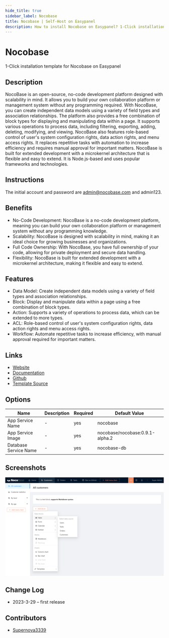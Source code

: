 ```yaml
---
hide_title: true
sidebar_label: Nocobase
title: Nocobase | Self-Host on Easypanel
description: How to install Nocobase on Easypanel? 1-Click installation template for Nocobase on Easypanel
---
```


<!-- generated -->

# Nocobase

1-Click installation template for Nocobase on Easypanel

## Description

NocoBase is an open-source, no-code development platform designed with scalability in mind. It allows you to build your own collaboration platform or management system without any programming required. With NocoBase, you can create independent data models using a variety of field types and association relationships. The platform also provides a free combination of block types for displaying and manipulating data within a page. It supports various operations to process data, including filtering, exporting, adding, deleting, modifying, and viewing. NocoBase also features role-based control of user&#39;s system configuration rights, data action rights, and menu access rights. It replaces repetitive tasks with automation to increase efficiency and requires manual approval for important matters. NocoBase is built for extended development with a microkernel architecture that is flexible and easy to extend. It is Node.js-based and uses popular frameworks and technologies.

## Instructions

The initial account and password are admin@nocobase.com and admin123.

## Benefits

- No-Code Development: NocoBase is a no-code development platform, meaning you can build your own collaboration platform or management system without any programming knowledge.
- Scalability: NocoBase is designed with scalability in mind, making it an ideal choice for growing businesses and organizations.
- Full Code Ownership: With NocoBase, you have full ownership of your code, allowing for private deployment and secure data handling.
- Flexibility: NocoBase is built for extended development with a microkernel architecture, making it flexible and easy to extend.

## Features

- Data Model: Create independent data models using a variety of field types and association relationships.
- Block: Display and manipulate data within a page using a free combination of block types.
- Action: Supports a variety of operations to process data, which can be extended to more types.
- ACL: Role-based control of user's system configuration rights, data action rights and menu access rights.
- Workflow: Automate repetitive tasks to increase efficiency, with manual approval required for important matters.

## Links

- [Website](https://www.nocobase.com/)
- [Documentation](https://docs.nocobase.com)
- [Github](https://github.com/nocobase/nocobase)
- [Template Source](https://github.com/easypanel-io/templates/tree/main/templates/nocobase)

## Options

Name | Description | Required | Default Value
-|-|-|-
App Service Name | - | yes | nocobase
App Service Image | - | yes | nocobase/nocobase:0.9.1-alpha.2
Database Service Name | - | yes | nocobase-db

## Screenshots

![Nocobase Screenshot](./assets/screenshot.png)

## Change Log

- 2023-3-29 – first release

## Contributors

- [Supernova3339](https://github.com/Supernova3339)
